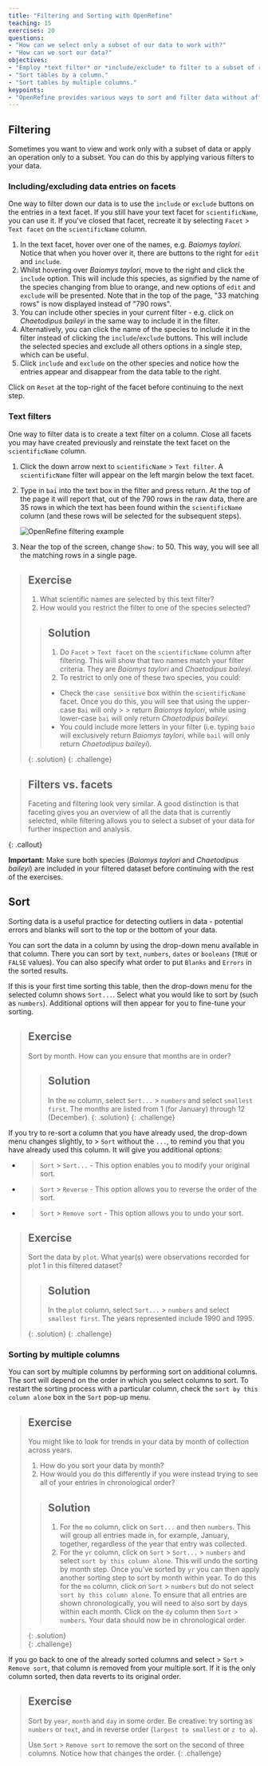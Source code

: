 ```yaml
---
title: "Filtering and Sorting with OpenRefine"
teaching: 15
exercises: 20
questions:
- "How can we select only a subset of our data to work with?"
- "How can we sort our data?"
objectives:
- "Employ *text filter* or *include/exclude* to filter to a subset of rows."
- "Sort tables by a column."
- "Sort tables by multiple columns."
keypoints:
- "OpenRefine provides various ways to sort and filter data without affecting the raw data."
---
```


## Filtering

Sometimes you want to view and work only with a subset of data or apply an operation only to a subset.
You can do this by applying various filters to your data.

### Including/excluding data entries on facets

One way to filter down our data is to use the `include` or `exclude` buttons on the entries in a text facet.
If you still have your text facet for `scientificName`, you can use it. If you've closed that facet, recreate it by selecting `Facet` > `Text facet` on the `scientificName` column.

1. In the text facet, hover over one of the names, e.g. *Baiomys taylori*. Notice that when you hover over it, there are buttons to the right for `edit` and `include`.
2. Whilst hovering over *Baiomys taylori*, move to the right and click the `include` option. This will include this species, as signified by the name of the species changing from blue to orange, and new options of `edit` and
   `exclude` will be presented. Note that in the top of the page, "33 matching rows" is now displayed instead of "790 rows".
3. You can include other species in your current filter - e.g. click on *Chaetodipus baileyi* in the same way to include it in the filter.
4. Alternatively, you can click the name of the species to include it in the filter instead of clicking the
`include`/`exclude` buttons. This will include the selected species and exclude all others options in a single step, which can be useful.
5. Click `include` and `exclude` on the other species and notice how the entries appear and
   disappear from the data table to the right.

Click on `Reset` at the top-right of the facet before continuing to the next step.

### Text filters

One way to filter data is to create a text filter on a column. Close all facets you may have created previously and reinstate the text facet on the `scientificName` column.

1. Click the down arrow next to `scientificName` > `Text filter`. A `scientificName` filter will appear on the left margin below the text facet.

2. Type in `bai` into the text box in the filter and press return. At the top of the page it will report that, out of the 790 rows in the raw data, there are 35 rows in which the text has been found within the `scientificName` column (and these rows will be selected for the
   subsequent steps).

   ![OpenRefine filtering example](../fig/or362-filter-scientificname.png)

3. Near the top of the screen, change `Show:` to 50. This way, you will see all the matching rows in a single page.

> ## Exercise
>
> 1. What scientific names are selected by this text filter?  
> 2. How would you restrict the filter to one of the species selected?
>
> > ## Solution
> > 1. Do `Facet` > `Text facet` on the `scientificName` column after filtering. This will show that
> > two names match your filter criteria. They are *Baiomys taylori* and *Chaetodipus baileyi*.   
> > 2. To restrict to only one of these two species, you could:
> > * Check the `case sensitive` box within the `scientificName` facet. Once you do this, you will see that using the upper-case `Bai` will only > > return *Baiomys taylori*, while using lower-case `bai` will only return *Chaetodipus baileyi*.
> > * You could include more letters in your filter (i.e. typing `baio` will exclusively return *Baiomys taylori*, while `bail` will only return *Chaetodipus baileyi*).
> >
> {: .solution}
{: .challenge}


> ## Filters vs. facets
> Faceting and filtering look very similar. A good distinction is that faceting gives you an overview of all the data that
> is currently selected, while filtering allows you to select a subset of your data for further inspection and analysis.
>
{: .callout}

**Important:** Make sure both species (*Baiomys taylori* and *Chaetodipus baileyi*) are included in your filtered dataset before continuing with the rest of the exercises.


## Sort

Sorting data is a useful practice for detecting outliers in data - potential errors and blanks
will sort to the top or the bottom of your data.

You can sort the data in a column by using the drop-down menu available in that column.
There you can sort by `text`, `numbers`, `dates` or `booleans` (`TRUE` or `FALSE` values). You can also specify what order to put `Blanks` and `Errors` in the sorted results.

If this is your first time sorting this table, then the drop-down menu for the selected column shows `Sort...`. Select what you would like to sort by (such as `numbers`). Additional options will then appear for you to fine-tune your sorting.


> ## Exercise
>
> Sort by month. How can you ensure that months are in order?
> >
> > ## Solution
> > In the `mo` column, select `Sort...` > `numbers` and select `smallest first`. The months are listed from 1 (for January) through 12 (December).
> {: .solution}
{: .challenge}

If you try to re-sort a column that you have already used, the drop-down menu changes slightly, to > `Sort` without the `...`, to remind you that you have already used this column. It will give you additional options:

* > `Sort` > `Sort...` - This option enables you to modify your original sort.
* > `Sort` > `Reverse` - This option allows you to reverse the order of the sort.
* > `Sort` > `Remove sort` - This option allows you to undo your sort.

> ## Exercise
>
> Sort the data by `plot`. What year(s) were observations recorded for plot 1 in this filtered dataset?
>
> > ## Solution
> > In the `plot` column, select `Sort...` > `numbers` and select `smallest first`. The years represented include 1990 and 1995.
> >
> {: .solution}
{: .challenge}


### Sorting by multiple columns

You can sort by multiple columns by performing sort on additional columns. The sort will depend on the order in which you select columns to sort. To restart the sorting process with a particular column, check the `sort by this column alone` box in the `Sort` pop-up menu.

> ## Exercise
>
> You might like to look for trends in your data by month of collection across years.     
> 1. How do you sort your data by month?   
> 2. How would you do this differently if you were instead trying to see all of your entries in chronological order?  
>
> > ## Solution
> >
> > 1. For the `mo` column, click on `Sort...` and then `numbers`. This will group all entries made in, for example, January,
> > together, regardless of the year that entry was collected.  
> > 2. For the `yr` column, click on `Sort` > `Sort...` > `numbers` and select `sort by this column alone`. This will undo the
> > sorting by month step. Once you've sorted by `yr` you can then apply another sorting step to sort by month within year. To do this
> > for the `mo` column, click on `Sort` > `numbers` but do not select `sort by this column alone`. To ensure that all entries are shown
> > chronologically, you will need to also sort by days within each month.  Click on the `dy` column then `Sort` > `numbers`.  Your data should now be in chronological order.
> >
> {: .solution}  
{: .challenge}

If you go back to one of the already sorted columns and select > `Sort` > `Remove sort`, that column is removed from your multiple sort. If it is the only column sorted, then data reverts to its original order.

> ## Exercise
>
> Sort by `year`, `month` and `day` in some order. Be creative: try sorting as `numbers` or `text`, and in reverse order (`largest to smallest` or `z to a`).
>
> Use `Sort` > `Remove sort` to remove the sort on the second of three columns. Notice how that changes the order.
{: .challenge}
